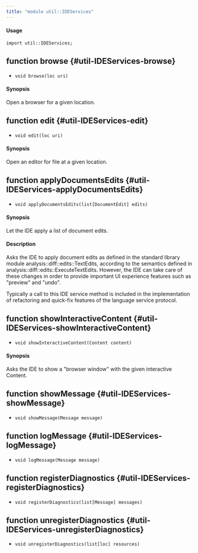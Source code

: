```yaml
---
title: "module util::IDEServices"
---
```


#### Usage

`import util::IDEServices;`


## function browse {#util-IDEServices-browse}

* ``void browse(loc uri)``


#### Synopsis

Open a browser for a given location.

## function edit {#util-IDEServices-edit}

* ``void edit(loc uri)``


#### Synopsis

Open an editor for file at a given location.

## function applyDocumentsEdits {#util-IDEServices-applyDocumentsEdits}

* ``void applyDocumentsEdits(list[DocumentEdit] edits)``


#### Synopsis

Let the IDE apply a list of document edits.

#### Description

Asks the IDE to apply document edits as defined in the standard library module
analysis::diff::edits::TextEdits, according to the semantics defined in
analysis::diff::edits::ExecuteTextEdits. However, the IDE can take care of these
changes in order to provide important UI experience features such as "preview"
and "undo". 

Typically a call to this IDE service method is included in the implementation
of refactoring and quick-fix features of the language service protocol.

## function showInteractiveContent {#util-IDEServices-showInteractiveContent}

* ``void showInteractiveContent(Content content)``


#### Synopsis

Asks the IDE to show a "browser window" with the given interactive Content.

## function showMessage {#util-IDEServices-showMessage}

* ``void showMessage(Message message)``

## function logMessage {#util-IDEServices-logMessage}

* ``void logMessage(Message message)``

## function registerDiagnostics {#util-IDEServices-registerDiagnostics}

* ``void registerDiagnostics(list[Message] messages)``

## function unregisterDiagnostics {#util-IDEServices-unregisterDiagnostics}

* ``void unregisterDiagnostics(list[loc] resources)``

